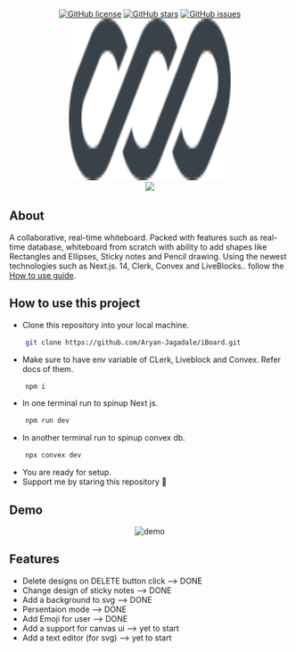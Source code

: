 <div align="center">
    <a href="https://github.com/YousefIbrahimismail/Project-README-Template/blob/main/LICENSE.txt"><img alt="GitHub license" src="https://img.shields.io/github/license/YousefIbrahimismail/Project-README-Template?color=ff69b4&style=for-the-badge"></a>
    <a href="https://github.com/YousefIbrahimismail/Project-README-Template/stargazers"><img alt="GitHub stars" src="https://img.shields.io/github/stars/YousefIbrahimismail/Project-README-Template?color=yellow&label=Project%20Stars&style=for-the-badge"></a>
    <a href="https://github.com/YousefIbrahimismail/Project-README-Template/issues"><img alt="GitHub issues" src="https://img.shields.io/github/issues/YousefIbrahimismail/Project-README-Template?color=brightgreen&label=issues&style=for-the-badge"></a>
</div>

<div align="center">
 <a href="https://iboard.vercel.app/" target="_blank">
        <img src="/public/logo.svg" 
        alt="Logo" width="290" height="290">
    </a>
</div>

<div align="center">
<img src="https://readme-typing-svg.demolab.com?font=Fira+Code&size=22&duration=4000&pause=5000&background=FFFFFF00&center=true&vCenter=true&multiline=true&width=435&lines=iBoard-Readme!">
</div>

## About

A collaborative, real-time whiteboard. Packed with features such as real-time database, whiteboard from scratch with ability to add shapes like Rectangles and Ellipses, Sticky notes and Pencil drawing. Using the newest technologies such as Next.js. 14, Clerk, Convex and LiveBlocks.. follow the [How to use guide](#how-to-use-this-project).

## How to use this project

- Clone this repository into your local machine.

```bash
    git clone https://github.com/Aryan-Jagadale/iBoard.git
```
- Make sure to have env variable of CLerk, Liveblock and Convex. Refer docs of them.
  
```bash
    npm i
```
- In one terminal run to spinup Next js.
  
```bash
    npm run dev
```
- In another terminal run to spinup convex db.
  
```bash
    npx convex dev
```
- You are ready for setup.
- Support me by staring this repository 💛

## Demo
<div align="center">
       <img alt="demo" src="/public/iboard.gif">
</div>


## Features

* Delete designs on DELETE button click --> DONE
* Change design of sticky notes --> DONE
* Add a background to svg --> DONE
* Persentaion mode --> DONE
* Add Emoji for user --> DONE
* Add a support for canvas ui --> yet to start
* Add a text editor (for svg) --> yet to start

